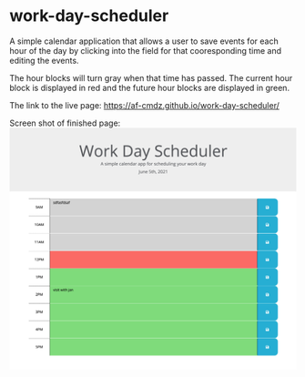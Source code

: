 # work-day-scheduler

A simple calendar application that allows a user to save events for each hour of the day by clicking into the field for that cooresponding time and editing the events. 

The hour blocks will turn gray when that time has passed. The current hour block is displayed in red and the future hour blocks are displayed in green.

The link to the live page: https://af-cmdz.github.io/work-day-scheduler/

Screen shot of finished page:
![Work Day Scheduler Page](images/screen-shot.png "work day scheduler")

